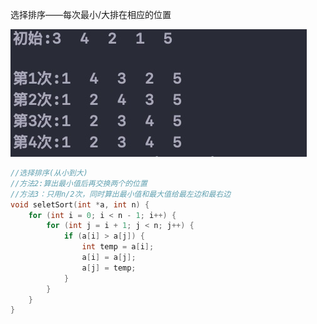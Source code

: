 选择排序——每次最小/大排在相应的位置 

![image-20190613205733571](xuan-ze-pai-xu.assets/image-20190613205733571.png)

```c
//选择排序(从小到大)
//方法2:算出最小值后再交换两个的位置
//方法3：只用n/2次，同时算出最小值和最大值给最左边和最右边
void seletSort(int *a, int n) {
    for (int i = 0; i < n - 1; i++) {
        for (int j = i + 1; j < n; j++) {
            if (a[i] > a[j]) {
                int temp = a[i];
                a[i] = a[j];
                a[j] = temp;
            }
        }
    }
}
```

